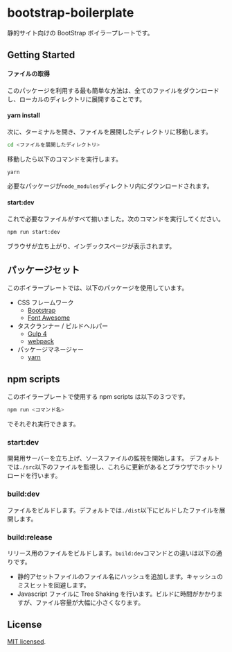 # bootstrap-boilerplate

静的サイト向けの BootStrap ボイラープレートです。

## Getting Started

#### ファイルの取得

このパッケージを利用する最も簡単な方法は、全てのファイルをダウンロードし、ローカルのディレクトリに展開することです。

#### yarn install

次に、ターミナルを開き、ファイルを展開したディレクトリに移動します。

```bash
cd <ファイルを展開したディレクトリ>
```

移動したら以下のコマンドを実行します。

```bash
yarn
```

必要なパッケージが`node_modules`ディレクトリ内にダウンロードされます。

#### start:dev

これで必要なファイルがすべて揃いました。次のコマンドを実行してください。

```bash
npm run start:dev
```

ブラウザが立ち上がり、インデックスページが表示されます。

## パッケージセット

このボイラープレートでは、以下のパッケージを使用しています。

- CSS フレームワーク
  - [Bootstrap](https://getbootstrap.com/)
  - [Font Awesome](https://fontawesome.com/)
- タスクランナー / ビルドヘルパー
  - [Gulp 4](https://gulpjs.com/)
  - [webpack](https://webpack.js.org/)
- パッケージマネージャー
  - [yarn](https://yarnpkg.com/lang/ja/)

## npm scripts

このボイラープレートで使用する npm scripts は以下の３つです。

```bash
npm run <コマンド名>
```

でそれぞれ実行できます。

### start:dev

開発用サーバーを立ち上げ、ソースファイルの監視を開始します。
デフォルトでは`./src`以下のファイルを監視し、これらに更新があるとブラウザでホットリロードを行います。

### build:dev

ファイルをビルドします。デフォルトでは`./dist`以下にビルドしたファイルを展開します。

### build:release

リリース用のファイルをビルドします。`build:dev`コマンドとの違いは以下の通りです。

- 静的アセットファイルのファイル名にハッシュを追加します。キャッシュのミスヒットを回避します。
- Javascript ファイルに Tree Shaking を行います。ビルドに時間がかかりますが、ファイル容量が大幅に小さくなります。

## License

[MIT licensed](LICENSE).
